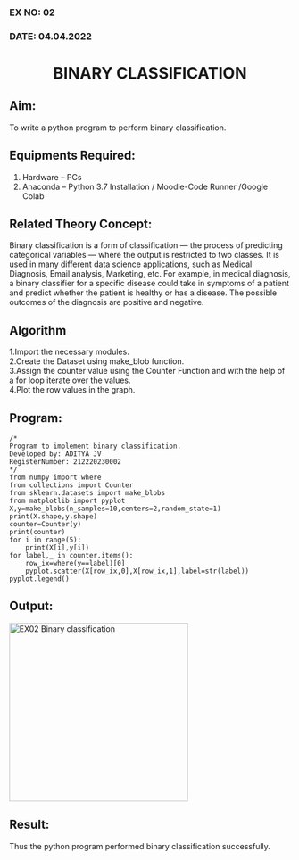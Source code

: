 ### EX NO: 02
### DATE: 04.04.2022
# <p align="center"> BINARY CLASSIFICATION</p>
## Aim:
To write a python program to perform binary classification.

## Equipments Required:
1. Hardware – PCs
2. Anaconda – Python 3.7 Installation / Moodle-Code Runner /Google Colab

## Related Theory Concept:
Binary classification is a form of classification — the process of predicting categorical variables — where the output is restricted to two classes. It is used in many different data science applications, such as Medical Diagnosis, Email analysis, Marketing, etc. For example, in medical diagnosis, a binary classifier for a specific disease could take in symptoms of a patient and predict whether the patient is healthy or has a disease. The possible outcomes of the diagnosis are positive and negative.

## Algorithm
1.Import the necessary modules.<br>
2.Create the Dataset using make_blob function.<br>
3.Assign the counter value using the Counter Function and with the help of a for loop iterate over the values.<br>
4.Plot the row values in the graph.<br>

## Program:
```
/*
Program to implement binary classification.
Developed by: ADITYA JV
RegisterNumber: 212220230002
*/
from numpy import where
from collections import Counter
from sklearn.datasets import make_blobs
from matplotlib import pyplot
X,y=make_blobs(n_samples=10,centers=2,random_state=1)
print(X.shape,y.shape)
counter=Counter(y)
print(counter)
for i in range(5):
    print(X[i],y[i])
for label,_ in counter.items():
    row_ix=where(y==label)[0]
    pyplot.scatter(X[row_ix,0],X[row_ix,1],label=str(label))
pyplot.legend()
```

## Output:
<img width="320" alt="EX02 Binary classification" src="https://user-images.githubusercontent.com/75235759/166181742-735ad11e-8c77-4804-be08-e00d9bc5d2e6.png">

## Result:
Thus the python program performed binary classification successfully.
